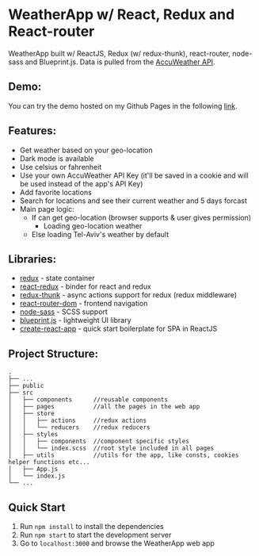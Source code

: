 # WeatherApp w/ React, Redux and React-router

WeatherApp built w/ ReactJS, Redux (w/ redux-thunk), react-router, node-sass and Blueprint.js.
Data is pulled from the [AccuWeather API](https://developer.accuweather.com).

## Demo:
You can try the demo hosted on my Github Pages in the following [link](https://5haw4.github.io/shawn-weather-app-05-07-2020).

## Features:
- Get weather based on your geo-location
- Dark mode is available
- Use celsius or fahrenheit
- Use your own AccuWeather API Key (it'll be saved in a cookie and will be used instead of the app's API Key)
- Add favorite locations
- Search for locations and see their current weather and 5 days forcast
- Main page logic: 
    - If can get geo-location (browser supports & user gives permission)
        - Loading geo-location weather
    - Else loading Tel-Aviv's weather by default

## Libraries:
- [redux](https://www.npmjs.com/package/redux) - state container
- [react-redux](https://www.npmjs.com/package/react-redux) - binder for react and redux
- [redux-thunk](https://www.npmjs.com/package/redux-thunk) - async actions support for redux (redux middleware)
- [react-router-dom](https://www.npmjs.com/package/react-router-dom) - frontend navigation
- [node-sass](https://www.npmjs.com/package/node-sass) - SCSS support
- [blueprint.js](https://blueprintjs.com/) - lightweight UI library
- [create-react-app](https://www.npmjs.com/package/create-react-app) - quick start boilerplate for SPA in ReactJS

## Project Structure:
    .
    ├── ...
    ├── public
    ├── src
    │   ├── components      //reusable components
    │   ├── pages           //all the pages in the web app
    │   ├── store
    │   │   ├── actions     //redux actions
    │   │   └── reducers    //redux reducers
    │   ├── styles
    │   │   ├── components  //component specific styles
    │   │   └── index.scss  //root style included in all pages
    │   ├── utils           //utils for the app, like consts, cookies helper functions etc...
    │   ├── App.js
    │   └── index.js
    └── ...

## Quick Start
1. Run ```npm install``` to install the dependencies
2. Run ```npm start``` to start the development server
3. Go to ```localhost:3000``` and browse the WeatherApp web app